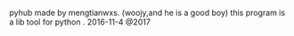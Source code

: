 pyhub made by mengtianwxs. (woojy,and he is a good boy)
this program is a lib tool for python . 2016-11-4
@2017
